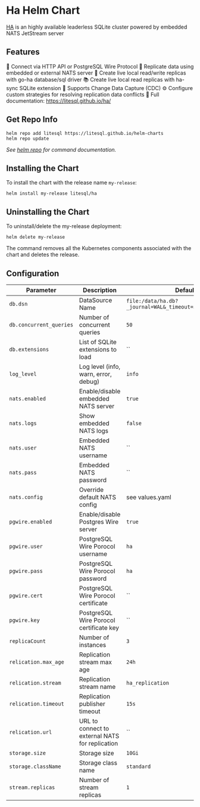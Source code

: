 # Ha Helm Chart

[HA](http://github.com/litesql/ha) is an highly available leaderless SQLite cluster powered by embedded NATS JetStream server

## Features

🔌 Connect via HTTP API or PostgreSQL Wire Protocol
🔁 Replicate data using embedded or external NATS server
📝 Create live local read/write replicas with go-ha database/sql driver
📚 Create live local read replicas with ha-sync SQLite extension
🔄 Supports Change Data Capture (CDC)
⚙️ Configure custom strategies for resolving replication data conflicts
📖 Full documentation: https://litesql.github.io/ha/

## Get Repo Info

```console
helm repo add litesql https://litesql.github.io/helm-charts
helm repo update
```

_See [helm repo](https://helm.sh/docs/helm/helm_repo/) for command documentation._

## Installing the Chart

To install the chart with the release name `my-release`:

```console
helm install my-release litesql/ha
```

## Uninstalling the Chart

To uninstall/delete the my-release deployment:

```console
helm delete my-release
```

The command removes all the Kubernetes components associated with the chart and deletes the release.

## Configuration

| Parameter               | Description                         | Default                      |
|-------------------------|-------------------------------------|------------------------------|
| `db.dsn`                | DataSource Name                     | `file:/data/ha.db?_journal=WAL&_timeout=5000&_sync=NORMAL` |
| `db.concurrent_queries` | Number of concurrent queries        | `50`                         |
| `db.extensions`         | List of SQLite extensions to load   | ``                           |
| `log_level`             | Log level (info, warn, error, debug)| `info`                       |  
| `nats.enabled`          | Enable/disable embedded NATS server | `true`                       |
| `nats.logs`             | Show embedded NATS logs             | `false`                      |
| `nats.user`             | Embedded NATS username              | ``                           |
| `nats.pass`             | Embedded NATS password              | ``                           |
| `nats.config`           | Override default NATS config        | see values.yaml              |
| `pgwire.enabled`        | Enable/disable Postgres Wire server | `true`                       |
| `pgwire.user`           | PostgreSQL Wire Porocol username    | `ha`                         |
| `pgwire.pass`           | PostgreSQL Wire Porocol password    | `ha`                         |
| `pgwire.cert`           | PostgreSQL Wire Porocol certificate | ``                           |
| `pgwire.key`           | PostgreSQL Wire Porocol certificate key | ``                        |
| `replicaCount`          | Number of instances                 | `3`                          |
| `relication.max_age`    | Replication stream max age          | `24h`                        |
| `relication.stream`     | Replication stream name             | `ha_replication`              |
| `relication.timeout`    | Replication publisher timeout       | `15s`                        |
| `relication.url`        | URL to connect to external NATS for replication | ``               |
| `storage.size`          | Storage size                        | `10Gi`                       |
| `storage.className`     | Storage class name                  | `standard`                   |
| `stream.replicas`       | Number of stream replicas           | `1`                          |